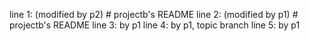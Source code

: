 line 1:	(modified by p2) # projectb's README
line 2: (modified by p1) # projectb's README
line 3: by p1
line 4: by p1, topic branch
line 5: by p1
